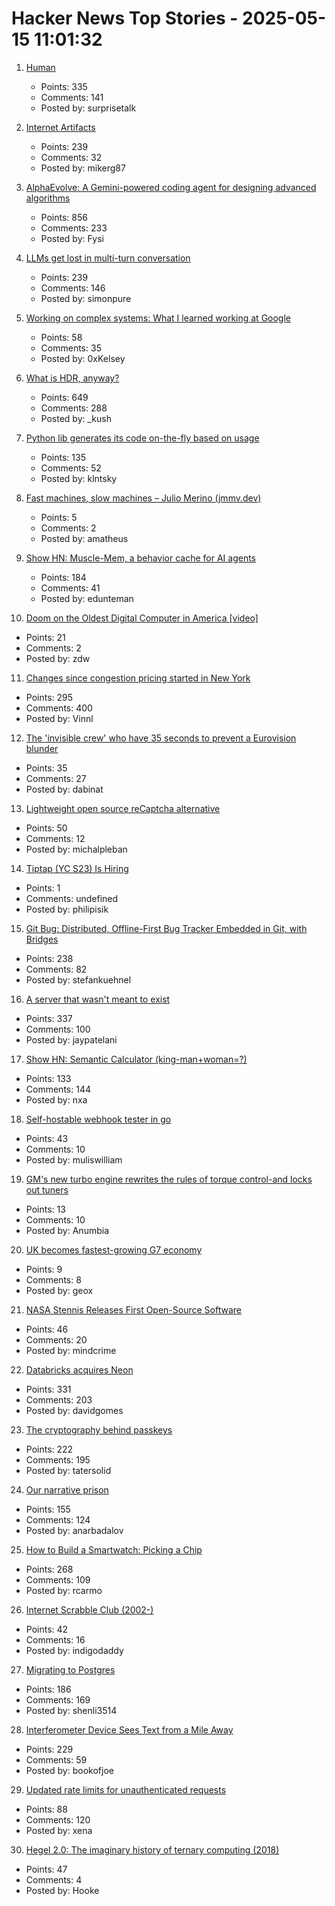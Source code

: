 # Hacker News Top Stories - 2025-05-15 11:01:32

1. [Human](https://quarter--mile.com/Human)
   - Points: 335
   - Comments: 141
   - Posted by: surprisetalk

2. [Internet Artifacts](https://neal.fun/internet-artifacts/)
   - Points: 239
   - Comments: 32
   - Posted by: mikerg87

3. [AlphaEvolve: A Gemini-powered coding agent for designing advanced algorithms](https://deepmind.google/discover/blog/alphaevolve-a-gemini-powered-coding-agent-for-designing-advanced-algorithms/)
   - Points: 856
   - Comments: 233
   - Posted by: Fysi

4. [LLMs get lost in multi-turn conversation](https://arxiv.org/abs/2505.06120)
   - Points: 239
   - Comments: 146
   - Posted by: simonpure

5. [Working on complex systems: What I learned working at Google](https://www.thecoder.cafe/p/complex-systems)
   - Points: 58
   - Comments: 35
   - Posted by: 0xKelsey

6. [What is HDR, anyway?](https://www.lux.camera/what-is-hdr/)
   - Points: 649
   - Comments: 288
   - Posted by: _kush

7. [Python lib generates its code on-the-fly based on usage](https://github.com/cofob/autogenlib)
   - Points: 135
   - Comments: 52
   - Posted by: klntsky

8. [Fast machines, slow machines – Julio Merino (jmmv.dev)](https://jmmv.dev/2023/06/fast-machines-slow-machines.html)
   - Points: 5
   - Comments: 2
   - Posted by: amatheus

9. [Show HN: Muscle-Mem, a behavior cache for AI agents](https://github.com/pig-dot-dev/muscle-mem)
   - Points: 184
   - Comments: 41
   - Posted by: edunteman

10. [Doom on the Oldest Digital Computer in America [video]](https://www.youtube.com/watch?v=no0CkQk7id0)
   - Points: 21
   - Comments: 2
   - Posted by: zdw

11. [Changes since congestion pricing started in New York](https://www.nytimes.com/interactive/2025/05/11/upshot/congestion-pricing.html)
   - Points: 295
   - Comments: 400
   - Posted by: Vinnl

12. [The 'invisible crew' who have 35 seconds to prevent a Eurovision blunder](https://www.bbc.com/news/articles/c1e679vn6yqo)
   - Points: 35
   - Comments: 27
   - Posted by: dabinat

13. [Lightweight open source reCaptcha alternative](https://github.com/altcha-org/altcha)
   - Points: 50
   - Comments: 12
   - Posted by: michalpleban

14. [Tiptap (YC S23) Is Hiring](https://www.ycombinator.com/companies/tiptap/jobs/1S8DTcM-growth-manager)
   - Points: 1
   - Comments: undefined
   - Posted by: philipisik

15. [Git Bug: Distributed, Offline-First Bug Tracker Embedded in Git, with Bridges](https://github.com/git-bug/git-bug)
   - Points: 238
   - Comments: 82
   - Posted by: stefankuehnel

16. [A server that wasn't meant to exist](https://it-notes.dragas.net/2025/05/13/the_server_that_wasnt_meant_to_exist/)
   - Points: 337
   - Comments: 100
   - Posted by: jaypatelani

17. [Show HN: Semantic Calculator (king-man+woman=?)](https://calc.datova.ai)
   - Points: 133
   - Comments: 144
   - Posted by: nxa

18. [Self-hostable webhook tester in go](https://testwebhook.xyz)
   - Points: 43
   - Comments: 10
   - Posted by: muliswilliam

19. [GM's new turbo engine rewrites the rules of torque control-and locks out tuners](https://www.carsandhorsepower.com/featured/gm-s-new-turbo-engine-patent-could-rewrite-the-rules-of-torque-control-and-lock-out-tuners-for-good)
   - Points: 13
   - Comments: 10
   - Posted by: Anumbia

20. [UK becomes fastest-growing G7 economy](https://apnews.com/article/uk-economy-growth-g7-reeves-2d7b9761e53d3d490c3181a1fa89651b)
   - Points: 9
   - Comments: 8
   - Posted by: geox

21. [NASA Stennis Releases First Open-Source Software](https://www.nasa.gov/centers-and-facilities/stennis/stennis-first-open-source-software/)
   - Points: 46
   - Comments: 20
   - Posted by: mindcrime

22. [Databricks acquires Neon](https://www.databricks.com/blog/databricks-neon)
   - Points: 331
   - Comments: 203
   - Posted by: davidgomes

23. [The cryptography behind passkeys](https://blog.trailofbits.com/2025/05/14/the-cryptography-behind-passkeys/)
   - Points: 222
   - Comments: 195
   - Posted by: tatersolid

24. [Our narrative prison](https://aeon.co/essays/why-does-every-film-and-tv-series-seem-to-have-the-same-plot)
   - Points: 155
   - Comments: 124
   - Posted by: anarbadalov

25. [How to Build a Smartwatch: Picking a Chip](https://ericmigi.com/blog/how-to-build-a-smartwatch-picking-a-chip/)
   - Points: 268
   - Comments: 109
   - Posted by: rcarmo

26. [Internet Scrabble Club (2002-)](https://isc.ro/)
   - Points: 42
   - Comments: 16
   - Posted by: indigodaddy

27. [Migrating to Postgres](https://engineering.usemotion.com/migrating-to-postgres-3c93dff9c65d)
   - Points: 186
   - Comments: 169
   - Posted by: shenli3514

28. [Interferometer Device Sees Text from a Mile Away](https://physics.aps.org/articles/v18/99)
   - Points: 229
   - Comments: 59
   - Posted by: bookofjoe

29. [Updated rate limits for unauthenticated requests](https://github.blog/changelog/2025-05-08-updated-rate-limits-for-unauthenticated-requests/)
   - Points: 88
   - Comments: 120
   - Posted by: xena

30. [Hegel 2.0: The imaginary history of ternary computing (2018)](https://www.cabinetmagazine.org/issues/65/weatherby.php)
   - Points: 47
   - Comments: 4
   - Posted by: Hooke

